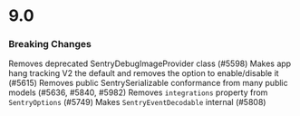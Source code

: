 # 9.0

### Breaking Changes

Removes deprecated SentryDebugImageProvider class (#5598)
Makes app hang tracking V2 the default and removes the option to enable/disable it (#5615)
Removes public SentrySerializable conformance from many public models (#5636, #5840, #5982)
Removes `integrations` property from `SentryOptions` (#5749)
Makes `SentryEventDecodable` internal (#5808)
